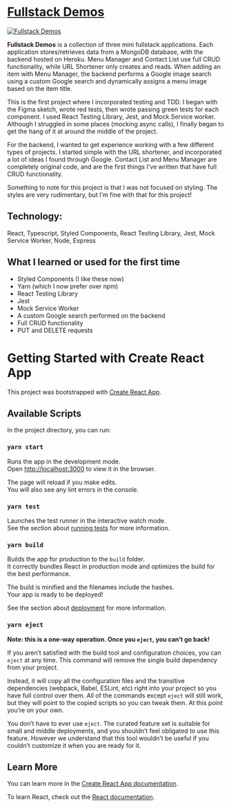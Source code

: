 # [Fullstack Demos](https://fullstack-demos.netlify.app/)

<a href="https://fullstack-demos.netlify.app/" target="_blank"><img src='https://user-images.githubusercontent.com/68879246/141218820-2a6c1833-0471-4db1-bd83-79b74b8e158a.png' alt='Fullstack Demos'></a>

**Fullstack Demos** is a collection of three mini fullstack applications. Each application stores/retrieves data from a MongoDB database, with the backend hosted on Heroku. Menu Manager and Contact List use full CRUD functionality, while URL Shortener only creates and reads. When adding an item with Menu Manager, the backend performs a Google image search using a custom Google search and dynamically assigns a menu image based on the item title. 

This is the first project where I incorporated testing and TDD. I began with the Figma sketch, wrote red tests, then wrote passing green tests for each component. I used React Testing Library, Jest, and Mock Service worker. Although I struggled in some places (mocking async calls), I finally began to get the hang of it at around the middle of the project.

For the backend, I wanted to get experience working with a few different types of projects. I started simple with the URL shortener, and incorporated a lot of ideas I found through Google. Contact List and Menu Manager are completely original code, and are the first things I've written that have full CRUD functionality.

Something to note for this project is that I was not focused on styling. The styles are very rudimentary, but I'm fine with that for this project!

## Technology:

React, Typescript, Styled Components, React Testing Library, Jest, Mock Service Worker, Node, Express

## What I learned or used for the first time

- Styled Components (I like these now)
- Yarn (which I now prefer over npm)
- React Testing Library
- Jest
- Mock Service Worker
- A custom Google search performed on the backend
- Full CRUD functionality
- PUT and DELETE requests

# Getting Started with Create React App

This project was bootstrapped with [Create React App](https://github.com/facebook/create-react-app).

## Available Scripts

In the project directory, you can run:

### `yarn start`

Runs the app in the development mode.\
Open [http://localhost:3000](http://localhost:3000) to view it in the browser.

The page will reload if you make edits.\
You will also see any lint errors in the console.

### `yarn test`

Launches the test runner in the interactive watch mode.\
See the section about [running tests](https://facebook.github.io/create-react-app/docs/running-tests) for more information.

### `yarn build`

Builds the app for production to the `build` folder.\
It correctly bundles React in production mode and optimizes the build for the best performance.

The build is minified and the filenames include the hashes.\
Your app is ready to be deployed!

See the section about [deployment](https://facebook.github.io/create-react-app/docs/deployment) for more information.

### `yarn eject`

**Note: this is a one-way operation. Once you `eject`, you can’t go back!**

If you aren’t satisfied with the build tool and configuration choices, you can `eject` at any time. This command will remove the single build dependency from your project.

Instead, it will copy all the configuration files and the transitive dependencies (webpack, Babel, ESLint, etc) right into your project so you have full control over them. All of the commands except `eject` will still work, but they will point to the copied scripts so you can tweak them. At this point you’re on your own.

You don’t have to ever use `eject`. The curated feature set is suitable for small and middle deployments, and you shouldn’t feel obligated to use this feature. However we understand that this tool wouldn’t be useful if you couldn’t customize it when you are ready for it.

## Learn More

You can learn more in the [Create React App documentation](https://facebook.github.io/create-react-app/docs/getting-started).

To learn React, check out the [React documentation](https://reactjs.org/).
